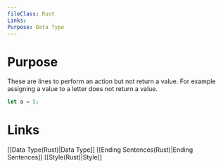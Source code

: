 ```yaml
---
fileClass: Rust
Links: 
Purpose: Data Type
---
```

# Purpose
These are lines to perform an action but not return a value. For example assigning a value to a letter does not return a value.

```Rust
let a = 5;
```


# Links

[[Data Type(Rust)|Data Type]]
[[Ending Sentences(Rust)|Ending Sentences]]
[[Style(Rust)|Style]]



